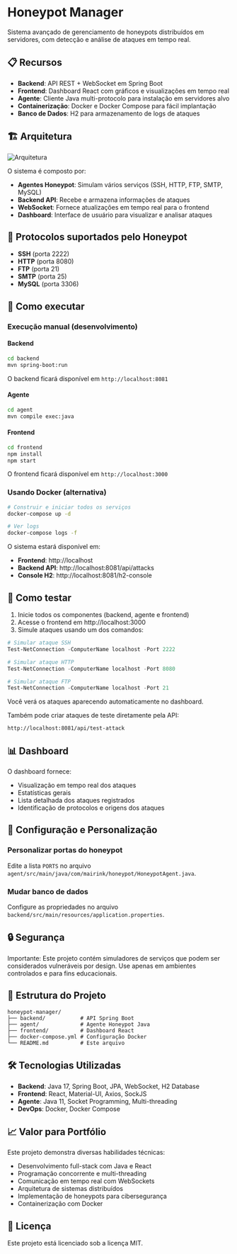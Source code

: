# Honeypot Manager

Sistema avançado de gerenciamento de honeypots distribuídos em servidores, com detecção e análise de ataques em tempo real.

## 📋 Recursos

- **Backend**: API REST + WebSocket em Spring Boot
- **Frontend**: Dashboard React com gráficos e visualizações em tempo real
- **Agente**: Cliente Java multi-protocolo para instalação em servidores alvo
- **Containerização**: Docker e Docker Compose para fácil implantação
- **Banco de Dados**: H2 para armazenamento de logs de ataques

## 🏗️ Arquitetura

![Arquitetura](https://i.imgur.com/mVqCXsX.png)

O sistema é composto por:

- **Agentes Honeypot**: Simulam vários serviços (SSH, HTTP, FTP, SMTP, MySQL)
- **Backend API**: Recebe e armazena informações de ataques
- **WebSocket**: Fornece atualizações em tempo real para o frontend
- **Dashboard**: Interface de usuário para visualizar e analisar ataques

## 🐝 Protocolos suportados pelo Honeypot

- **SSH** (porta 2222)
- **HTTP** (porta 8080)
- **FTP** (porta 21)
- **SMTP** (porta 25)
- **MySQL** (porta 3306)

## 🚀 Como executar

### Execução manual (desenvolvimento)

#### Backend
```bash
cd backend
mvn spring-boot:run
```

O backend ficará disponível em `http://localhost:8081`

#### Agente
```bash
cd agent
mvn compile exec:java
```

#### Frontend
```bash
cd frontend
npm install
npm start
```

O frontend ficará disponível em `http://localhost:3000`

### Usando Docker (alternativa)

```bash
# Construir e iniciar todos os serviços
docker-compose up -d

# Ver logs
docker-compose logs -f
```

O sistema estará disponível em:
- **Frontend**: http://localhost
- **Backend API**: http://localhost:8081/api/attacks
- **Console H2**: http://localhost:8081/h2-console

## 📱 Como testar

1. Inicie todos os componentes (backend, agente e frontend)
2. Acesse o frontend em http://localhost:3000
3. Simule ataques usando um dos comandos:

```powershell
# Simular ataque SSH
Test-NetConnection -ComputerName localhost -Port 2222

# Simular ataque HTTP
Test-NetConnection -ComputerName localhost -Port 8080

# Simular ataque FTP
Test-NetConnection -ComputerName localhost -Port 21
```

Você verá os ataques aparecendo automaticamente no dashboard.

Também pode criar ataques de teste diretamente pela API:
```
http://localhost:8081/api/test-attack
```

## 📊 Dashboard

O dashboard fornece:
- Visualização em tempo real dos ataques
- Estatísticas gerais
- Lista detalhada dos ataques registrados
- Identificação de protocolos e origens dos ataques

## 🔧 Configuração e Personalização

### Personalizar portas do honeypot

Edite a lista `PORTS` no arquivo `agent/src/main/java/com/mairink/honeypot/HoneypotAgent.java`.

### Mudar banco de dados

Configure as propriedades no arquivo `backend/src/main/resources/application.properties`.

## 🔒 Segurança

Importante: Este projeto contém simuladores de serviços que podem ser considerados vulneráveis por design. Use apenas em ambientes controlados e para fins educacionais.

## 📁 Estrutura do Projeto

```
honeypot-manager/
├── backend/           # API Spring Boot
├── agent/             # Agente Honeypot Java  
├── frontend/          # Dashboard React
├── docker-compose.yml # Configuração Docker
└── README.md          # Este arquivo
```

## 🛠️ Tecnologias Utilizadas

- **Backend**: Java 17, Spring Boot, JPA, WebSocket, H2 Database
- **Frontend**: React, Material-UI, Axios, SockJS 
- **Agente**: Java 11, Socket Programming, Multi-threading
- **DevOps**: Docker, Docker Compose

## 📈 Valor para Portfólio

Este projeto demonstra diversas habilidades técnicas:
- Desenvolvimento full-stack com Java e React
- Programação concorrente e multi-threading
- Comunicação em tempo real com WebSockets
- Arquitetura de sistemas distribuídos
- Implementação de honeypots para cibersegurança
- Containerização com Docker

## 📝 Licença

Este projeto está licenciado sob a licença MIT.
